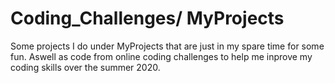# Coding_Challenges/ MyProjects
Some projects I do under MyProjects that are just in my spare time for some fun.
Aswell as code from online coding challenges to help me inprove my coding skills over the summer 2020.
